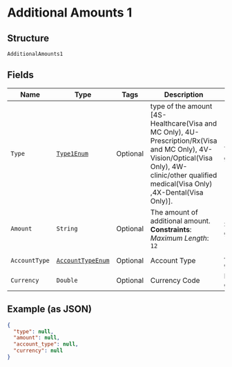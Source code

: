 
# Additional Amounts 1

## Structure

`AdditionalAmounts1`

## Fields

| Name | Type | Tags | Description | Getter | Setter |
|  --- | --- | --- | --- | --- | --- |
| `Type` | [`Type1Enum`](../../doc/models/type-1-enum.md) | Optional | type of the amount [4S-Healthcare(Visa and MC Only), 4U-Prescription/Rx(Visa and MC Only), 4V-Vision/Optical(Visa Only), 4W-clinic/other qualified medical(Visa Only) ,4X-Dental(Visa Only)]. | Type1Enum getType() | setType(Type1Enum type) |
| `Amount` | `String` | Optional | The amount of additional amount.<br>**Constraints**: *Maximum Length*: `12` | String getAmount() | setAmount(String amount) |
| `AccountType` | [`AccountTypeEnum`](../../doc/models/account-type-enum.md) | Optional | Account Type | AccountTypeEnum getAccountType() | setAccountType(AccountTypeEnum accountType) |
| `Currency` | `Double` | Optional | Currency Code | Double getCurrency() | setCurrency(Double currency) |

## Example (as JSON)

```json
{
  "type": null,
  "amount": null,
  "account_type": null,
  "currency": null
}
```

